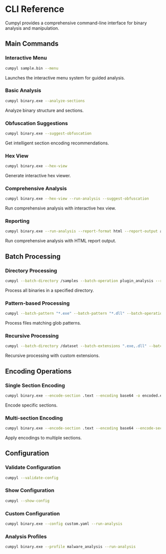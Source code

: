 # CLI Reference

Cumpyl provides a comprehensive command-line interface for binary analysis and manipulation.

## Main Commands

### Interactive Menu
```bash
cumpyl sample.bin --menu
```
Launches the interactive menu system for guided analysis.

### Basic Analysis
```bash
cumpyl binary.exe --analyze-sections
```
Analyze binary structure and sections.

### Obfuscation Suggestions
```bash
cumpyl binary.exe --suggest-obfuscation
```
Get intelligent section encoding recommendations.

### Hex View
```bash
cumpyl binary.exe --hex-view
```
Generate interactive hex viewer.

### Comprehensive Analysis
```bash
cumpyl binary.exe --hex-view --run-analysis --suggest-obfuscation
```
Run comprehensive analysis with interactive hex view.

### Reporting
```bash
cumpyl binary.exe --run-analysis --report-format html --report-output analysis.html
```
Run comprehensive analysis with HTML report output.

## Batch Processing

### Directory Processing
```bash
cumpyl --batch-directory /samples --batch-operation plugin_analysis --report-format json
```
Process all binaries in a specified directory.

### Pattern-based Processing
```bash
cumpyl --batch-pattern "*.exe" --batch-pattern "*.dll" --batch-operation analyze_sections
```
Process files matching glob patterns.

### Recursive Processing
```bash
cumpyl --batch-directory /dataset --batch-extensions ".exe,.dll" --batch-recursive
```
Recursive processing with custom extensions.

## Encoding Operations

### Single Section Encoding
```bash
cumpyl binary.exe --encode-section .text --encoding base64 -o encoded.exe
```
Encode specific sections.

### Multi-section Encoding
```bash
cumpyl binary.exe --encode-section .text --encoding base64 --encode-section .data --encoding hex
```
Apply encodings to multiple sections.

## Configuration

### Validate Configuration
```bash
cumpyl --validate-config
```

### Show Configuration
```bash
cumpyl --show-config
```

### Custom Configuration
```bash
cumpyl binary.exe --config custom.yaml --run-analysis
```

### Analysis Profiles
```bash
cumpyl binary.exe --profile malware_analysis --run-analysis
```